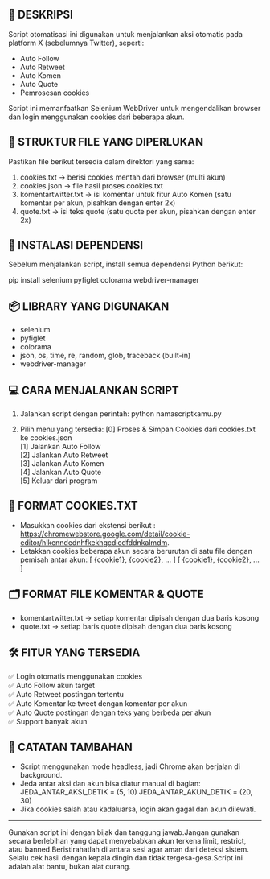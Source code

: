 📌 DESKRIPSI
---------------
Script otomatisasi ini digunakan untuk menjalankan aksi otomatis pada platform X (sebelumnya Twitter), seperti:
- Auto Follow
- Auto Retweet
- Auto Komen
- Auto Quote
- Pemrosesan cookies

Script ini memanfaatkan Selenium WebDriver untuk mengendalikan browser dan login menggunakan cookies dari beberapa akun.

📁 STRUKTUR FILE YANG DIPERLUKAN
----------------------------------
Pastikan file berikut tersedia dalam direktori yang sama:
1. cookies.txt             → berisi cookies mentah dari browser (multi akun)
2. cookies.json            → file hasil proses cookies.txt
3. komentartwitter.txt     → isi komentar untuk fitur Auto Komen (satu komentar per akun, pisahkan dengan enter 2x)
4. quote.txt               → isi teks quote (satu quote per akun, pisahkan dengan enter 2x)

🧾 INSTALASI DEPENDENSI
--------------------------
Sebelum menjalankan script, install semua dependensi Python berikut:

pip install selenium pyfiglet colorama webdriver-manager

📦 LIBRARY YANG DIGUNAKAN
--------------------------
- selenium
- pyfiglet
- colorama
- json, os, time, re, random, glob, traceback (built-in)
- webdriver-manager

💻 CARA MENJALANKAN SCRIPT
----------------------------
1. Jalankan script dengan perintah:
python namascriptkamu.py

2. Pilih menu yang tersedia:
   [0] Proses & Simpan Cookies dari cookies.txt ke cookies.json  
   [1] Jalankan Auto Follow  
   [2] Jalankan Auto Retweet  
   [3] Jalankan Auto Komen  
   [4] Jalankan Auto Quote  
   [5] Keluar dari program  

📂 FORMAT COOKIES.TXT
-------------------------
- Masukkan cookies dari ekstensi berikut : https://chromewebstore.google.com/detail/cookie-editor/hlkenndednhfkekhgcdicdfddnkalmdm.
- Letakkan cookies beberapa akun secara berurutan di satu file dengan pemisah antar akun:
  [ {cookie1}, {cookie2}, ... ]
  [ {cookie1}, {cookie2}, ... ]

🗂 FORMAT FILE KOMENTAR & QUOTE
----------------------------------
- komentartwitter.txt → setiap komentar dipisah dengan dua baris kosong
- quote.txt → setiap baris quote dipisah dengan dua baris kosong

🛠 FITUR YANG TERSEDIA
-------------------------
✅ Login otomatis menggunakan cookies  
✅ Auto Follow akun target  
✅ Auto Retweet postingan tertentu  
✅ Auto Komentar ke tweet dengan komentar per akun  
✅ Auto Quote postingan dengan teks yang berbeda per akun  
✅ Support banyak akun  

🧩 CATATAN TAMBAHAN
-------------------------
- Script menggunakan mode headless, jadi Chrome akan berjalan di background.
- Jeda antar aksi dan akun bisa diatur manual di bagian:
  JEDA_ANTAR_AKSI_DETIK = (5, 10)
  JEDA_ANTAR_AKUN_DETIK = (20, 30)
- Jika cookies salah atau kadaluarsa, login akan gagal dan akun dilewati.

-------------------------
Gunakan script ini dengan bijak dan tanggung jawab.Jangan gunakan secara berlebihan yang dapat menyebabkan akun terkena limit, restrict, atau banned.Beristirahatlah di antara sesi agar aman dari deteksi sistem. Selalu cek hasil dengan kepala dingin dan tidak tergesa-gesa.Script ini adalah alat bantu, bukan alat curang.
